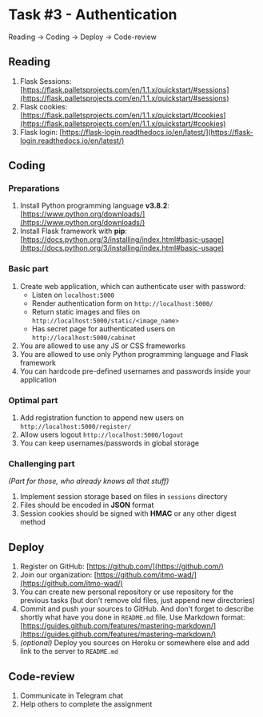 # Task #3 - Authentication

Reading → Coding → Deploy → Code-review

## Reading

1. Flask Sessions: [https://flask.palletsprojects.com/en/1.1.x/quickstart/#sessions](https://flask.palletsprojects.com/en/1.1.x/quickstart/#sessions)
2. Flask cookies: [https://flask.palletsprojects.com/en/1.1.x/quickstart/#cookies](https://flask.palletsprojects.com/en/1.1.x/quickstart/#cookies)
3. Flask login: [https://flask-login.readthedocs.io/en/latest/](https://flask-login.readthedocs.io/en/latest/)

## Coding

### Preparations

1. Install Python programming language **v3.8.2**: [https://www.python.org/downloads/](https://www.python.org/downloads/)
2. Install Flask framework with **pip**: [https://docs.python.org/3/installing/index.html#basic-usage](https://docs.python.org/3/installing/index.html#basic-usage)

### Basic part

1. Create web application, which can authenticate user with password:
    - Listen on `localhost:5000`
    - Render authentication form on `http://localhost:5000/`
    - Return static images and files on `http://localhost:5000/static/<image_name>`
    - Has secret page for authenticated users on `http://localhost:5000/cabinet`
2. You are allowed to use any JS or CSS frameworks
3. You are allowed to use only Python programming language and Flask framework
4. You can hardcode pre-defined usernames and passwords inside your application

### Optimal part

1. Add registration function to append new users on `http://localhost:5000/register/`
2. Allow users logout `http://localhost:5000/logout`
3. You can keep usernames/passwords in global storage

### Challenging part

*(Part for those, who already knows all that stuff)*

1. Implement session storage based on files in `sessions` directory
2. Files should be encoded in **JSON** format
3. Session cookies should be signed with **HMAC** or any other digest method

## Deploy

1. Register on GitHub: [https://github.com/](https://github.com/)
2. Join our organization: [https://github.com/itmo-wad/](https://github.com/itmo-wad/)
3. You can create new personal repository or use repository for the previous tasks (but don't remove old files, just append new directories)
4. Commit and push your sources to GitHub. And don't forget to describe shortly what have you done in `README.md` file. Use Markdown format: [https://guides.github.com/features/mastering-markdown/](https://guides.github.com/features/mastering-markdown/)
5. *(optional)* Deploy you sources on Heroku or somewhere else and add link to the server to `README.md`

## Code-review

1. Communicate in Telegram chat
2. Help others to complete the assignment